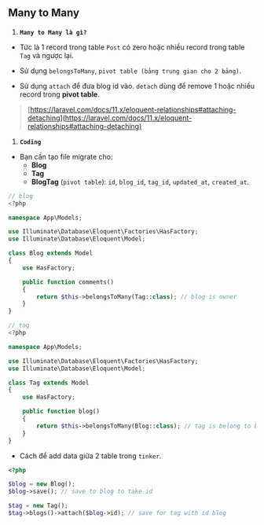 ## Many to Many

1. **`Many to Many là gì?`**

- Tức là 1 record trong table `Post` có zero hoặc nhiều record trong table `Tag` và ngược lại.
- Sử dụng `belongsToMany`, `pivot table (bảng trung gian cho 2 bảng)`.

- Sừ dụng `attach` để đưa blog id vào. `detach` dùng để remove 1 hoặc nhiều record trong **pivot table**.
> [https://laravel.com/docs/11.x/eloquent-relationships#attaching-detaching](https://laravel.com/docs/11.x/eloquent-relationships#attaching-detaching)

1. **`Coding`**

- Bạn cần tạo file migrate cho:
  - **Blog**
  - **Tag**
  - **BlogTag** (`pivot table`): `id`, `blog_id`, `tag_id`, `updated_at`, `created_at`.

```php
// blog
<?php

namespace App\Models;

use Illuminate\Database\Eloquent\Factories\HasFactory;
use Illuminate\Database\Eloquent\Model;

class Blog extends Model
{
    use HasFactory;

    public function comments()
    {
        return $this->belongsToMany(Tag::class); // blog is owner
    }
}

// tag
<?php

namespace App\Models;

use Illuminate\Database\Eloquent\Factories\HasFactory;
use Illuminate\Database\Eloquent\Model;

class Tag extends Model
{
    use HasFactory;

    public function blog()
    {
        return $this->belongsToMany(Blog::class); // tag is belong to blog
    }
}
```

- Cách để add data giữa 2 table trong `tinker`.

```php
<?php

$blog = new Blog();
$blog->save(); // save to blog to take id

$tag = new Tag();
$tag->blogs()->attach($blog->id); // save for tag with id blog
```